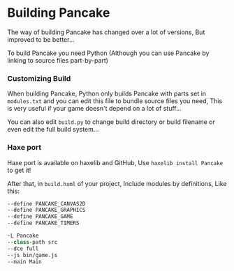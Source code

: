 # Building Pancake

The way of building Pancake has changed over a lot of versions, But improved to be better...

To build Pancake you need Python (Although you can use Pancake by linking to source files part-by-part)

### Customizing Build

When building Pancake, Python only builds Pancake with parts set in `modules.txt` and you can edit this file to bundle source files you need, This is very useful if your game doesn't depend on a lot of stuff...

You can also edit `build.py` to change build directory or build filename or even edit the full build system...

### Haxe port

Haxe port is available on haxelib and GitHub, Use `haxelib install Pancake` to get it!

After that, in `build.hxml` of your project, Include modules by definitions, Like this:

```hx
--define PANCAKE_CANVAS2D
--define PANCAKE_GRAPHICS
--define PANCAKE_GAME
--define PANCAKE_TIMERS

-L Pancake
--class-path src
--dce full
--js bin/game.js
--main Main
```
